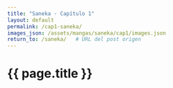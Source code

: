 ```yaml
---
title: "Saneka - Capítulo 1"
layout: default
permalink: /cap1-saneka/
images_json: /assets/mangas/saneka/cap1/images.json
return_to: /saneka/   # URL del post origen
---
```


<h1>{{ page.title }}</h1>
<div id="reader"></div>

<script>
fetch('{{ site.baseurl }}{{ page.images_json }}')
  .then(response => response.json())
  .then(images => {
    const reader = document.getElementById('reader');

    // Ordenar numéricamente por el número en el nombre del archivo
    images.sort((a, b) => {
      const numA = parseInt(a.match(/(\d+)\.(jpg|png|webp)$/)[1]);
      const numB = parseInt(b.match(/(\d+)\.(jpg|png|webp)$/)[1]);
      return numA - numB;
    });

    // Agregar imágenes ya ordenadas
    images.forEach(img => {
      const image = document.createElement('img');
      image.src = '{{ site.baseurl }}' + img;
      image.loading = 'lazy';
      image.style.width = '100%';
      image.style.marginBottom = '10px';
      reader.appendChild(image);
    });

    // Crear botón de regresar
    const backButton = document.createElement('a');
    backButton.href = '{{ site.baseurl }}{{ page.return_to }}';
    backButton.textContent = '← Regresar al post';
    backButton.style.display = 'block';
    backButton.style.textAlign = 'center';
    backButton.style.margin = '30px auto';
    backButton.style.padding = '10px 20px';
    backButton.style.background = '#333';
    backButton.style.color = '#fff';
    backButton.style.textDecoration = 'none';
    backButton.style.borderRadius = '5px';
    backButton.onmouseover = () => backButton.style.background = '#555';
    backButton.onmouseout = () => backButton.style.background = '#333';
    reader.appendChild(backButton);
  })
  .catch(err => {
    document.getElementById('reader').innerHTML = "<p>No se pudieron cargar las imágenes.</p>";
  });
</script>
